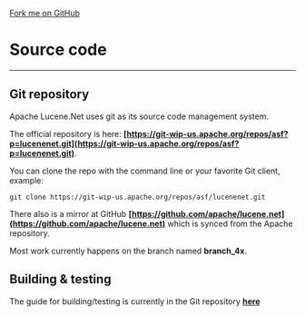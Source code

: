 <span id="forkongithub"><a href="https://github.com/apache/lucenenet">Fork me on GitHub</a></span>

Source code
===============

---------------

## Git repository

Apache Lucene.Net uses git as its source code management system. 

The official repository is here: __[https://git-wip-us.apache.org/repos/asf?p=lucenenet.git](https://git-wip-us.apache.org/repos/asf?p=lucenenet.git)__. 

You can clone the repo with the command line or your favorite Git client, example:

```
git clone https://git-wip-us.apache.org/repos/asf/lucenenet.git
```

There also is a mirror at GitHub __[https://github.com/apache/lucene.net](https://github.com/apache/lucene.net)__ which is synced from the Apache repository.

Most work currently happens on the branch named __branch_4x__.

## Building & testing

The guide for building/testing is currently in the Git repository __[here](https://github.com/apache/lucenenet/blob/master/README.md#building-and-testing)__
